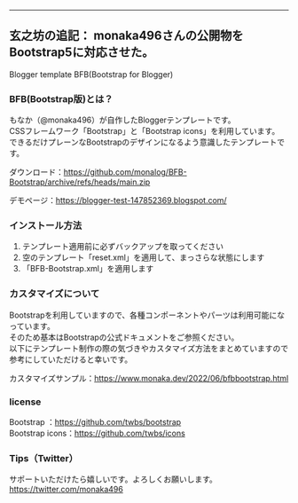 ----
玄之坊の追記：
monaka496さんの公開物をBootstrap5に対応させた。
----

Blogger template BFB(Bootstrap for Blogger)

### BFB(Bootstrap版)とは？
もなか（@monaka496）が自作したBloggerテンプレートです。  
CSSフレームワーク「Bootstrap」と「Bootstrap icons」を利用しています。  
できるだけプレーンなBootstrapのデザインになるよう意識したテンプレートです。  

ダウンロード：https://github.com/monalog/BFB-Bootstrap/archive/refs/heads/main.zip  
  
デモページ：https://blogger-test-147852369.blogspot.com/

### インストール方法
1. テンプレート適用前に必ずバックアップを取ってください
2. 空のテンプレート「reset.xml」を適用して、まっさらな状態にします
3. 「BFB-Bootstrap.xml」を適用します

### カスタマイズについて
Bootstrapを利用していますので、各種コンポーネントやパーツは利用可能になっています。  
そのため基本はBootstrapの公式ドキュメントをご参照ください。  
以下にテンプレート制作の際の気づきやカスタマイズ方法をまとめていますので参考にしていただけると幸いです。

カスタマイズサンプル：https://www.monaka.dev/2022/06/bfbbootstrap.html

### license
Bootstrap      ：https://github.com/twbs/bootstrap  
Bootstrap icons：https://github.com/twbs/icons  

### Tips（Twitter）
サポートいただけたら嬉しいです。よろしくお願いします。  
https://twitter.com/monaka496
